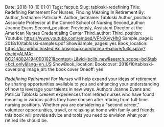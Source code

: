 Date: 2018-10-10 01:01
Tags: facpub
Slug: tabloski-redefining
Title: Redefining Retirement For Nurses; Finding Meaning In Retirement
By: 
Author_firstname: Patricia A. 
Author_lastname: Tabloski
Author_position: Associate Professor at the Connell School of Nursing
Second_author: Joanne Evans
Second_position: Previously, Assistant Director at the American Nurses Credentialing Center
Third_author: 
Third_position:
Youtube: https://www.youtube.com/embed/VPNiXviyHh0
Sample_pages: 2018/10/tabloski-samples.pdf
ShowSample_pages: yes
Book_location: https://bc-primo.hosted.exlibrisgroup.com/primo-explore/fulldisplay?docid=ALMA-BC21480241940001021&context=L&vid=bclib_new&search_scope=bcl&tab=bcl_only&lang=en_US
ShowBook_location: <!-- yes or no ("no" will hide link) -->
Bookcover: 2018/10/tabloski-cover.png
Image_alt: the book cover 
Oneoff: yes

<em>Redefining Retirement For Nurses</em> will help expand your ideas of retirement by sharing opportunities available to you and enhancing your understanding of how to leverage your talents in new ways. Authors Joanne Evans and Patricia Tabloski present experiences from retired nurses who have found meaning in various paths they have chosen after retiring from full-time nursing positions. Whether you are considering a "second career," volunteer opportunities, travel, or relaxing at home with family and friends, this book will provide advice and tools you need to envision what your retired life should be. 
